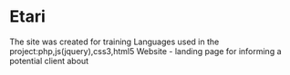 # Etari
The site was created for training
Languages used in the project:php,js(jquery),css3,html5
Website - landing page for informing a potential client about 
